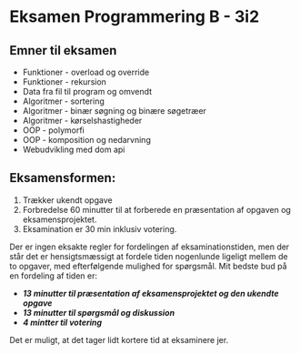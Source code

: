 # Eksamen Programmering B - 3i2

## Emner til eksamen
- Funktioner - overload og override
- Funktioner - rekursion
- Data fra fil til program og omvendt
- Algoritmer - sortering
- Algoritmer - binær søgning og binære søgetræer
- Algoritmer - kørselshastigheder
- OOP - polymorfi
- OOP - komposition og nedarvning
- Webudvikling med dom api

## Eksamensformen:
1) Trækker ukendt opgave
2) Forbredelse 60 minutter til at forberede en præsentation af opgaven og eksamensprojektet.
3) Eksamination er 30 min inklusiv votering. 

Der er ingen eksakte regler for fordelingen af eksaminationstiden, men der står det er hensigtsmæssigt at fordele tiden nogenlunde ligeligt mellem de to opgaver, med efterfølgende mulighed for spørgsmål.
Mit bedste bud på en fordeling af tiden er:
- ***13 minutter til præsentation af eksamensprojektet og den ukendte opgave***
- ***13 minutter til spørgsmål og diskussion***
- ***4 mintter til votering***

Det er muligt, at det tager lidt kortere tid at eksaminere jer.
